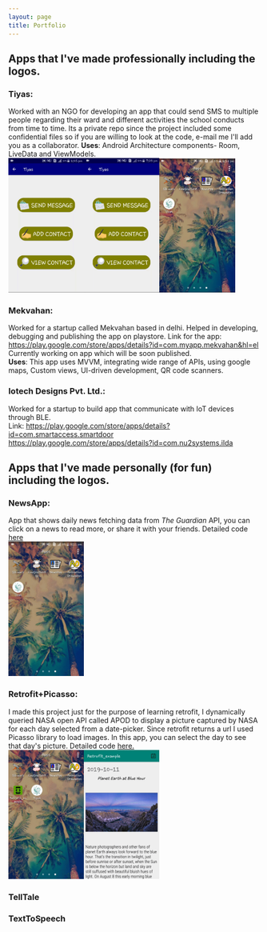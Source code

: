 ```yaml
---
layout: page
title: Portfolio
---
```


## Apps that I've made professionally including the logos.
### Tiyas: 
Worked with an NGO for developing an app that could send SMS to multiple people regarding their ward and different activities the school conducts from time to time. Its a private repo since the project included some confidential files
so if you are willing to look at the code, e-mail me I'll add you as a collaborator.
**Uses**: Android Architecture components- Room, LiveData and ViewModels.<br/>
<img src="/img/ezgif.com-video-to-gif.gif"  height="30%" width="30%"/><img src="/img/ezgif.com-video-to-gif(1).gif"  height="30%" width="30%"/><img src="/img/ezgif.com-crop(2).gif"  height="30%" width="30%"/> 


### Mekvahan:
Worked for a startup called Mekvahan based in delhi. Helped in developing, debugging and publishing the app on playstore. Link for the app: <https://play.google.com/store/apps/details?id=com.myapp.mekvahan&hl=el> <br/>
Currently working on app which will be soon published.<br/>
**Uses**: This app uses MVVM, integrating wide range of APIs, using google maps, Custom views, UI-driven development, QR 
code scanners.

### Iotech Designs Pvt. Ltd.:
Worked for a startup to build app that communicate with IoT devices through BLE.<br/> Link: <https://play.google.com/store/apps/details?id=com.smartaccess.smartdoor> <br/>
<https://play.google.com/store/apps/details?id=com.nu2systems.ilda>


## Apps that I've made personally (for fun) including the logos.
### NewsApp:
App that shows daily news fetching data from _The Guardian_ API, you can click on a news to read more, or share it with your friends. Detailed code [here](https://github.com/srishti-R/NewsReportingApp) <br/>
<img src="/img/ezgif.com-video-to-gif(2).gif"  height="30%" width="30%"/>

### Retrofit+Picasso:
I made this project just for the purpose of learning retrofit, I dynamically queried NASA open API called APOD to display a picture captured by NASA for each day selected from a date-picker. Since retrofit returns a url I used Picasso library to load images. In this app, you can select the day to see that day's picture. Detailed code [here.]("https://github.com/srishti-R/Retrofit_example") <br/>
<img src="/img/ezgif.com-crop(4).gif"  height="30%" width="30%"/><img src="/img/ezgif.com-crop(3).gif"  height="30%" width="30%"/>

### TellTale

### TextToSpeech

